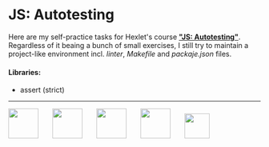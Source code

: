# JS: Autotesting
Here are my self-practice tasks for Hexlet's course **["JS: Autotesting"](https://ru.hexlet.io/courses/js-testing)**. Regardless of it beaing a bunch of small exercises, I still try to maintain a project-like environment incl. *linter*, *Makefile* and *packaje.json* files.


#### Libraries:
* assert (strict)

---
<a href="https://nodejs.org/en"><img src="https://upload.wikimedia.org/wikipedia/commons/d/d9/Node.js_logo.svg" height="60px" width="60px"></a>  <a href="https://developer.mozilla.org/en-US/docs/Web/JavaScript"><img src="https://upload.wikimedia.org/wikipedia/commons/b/ba/Javascript_badge.svg" height="60px" width="60px"></a>  <a href="https://www.npmjs.com/"><img src="https://upload.wikimedia.org/wikipedia/commons/d/db/Npm-logo.svg" height="60px" width="60px"></a>  <a href="https://git-scm.com/"><img src="https://upload.wikimedia.org/wikipedia/commons/e/e0/Git-logo.svg" height="60px" width="60px"></a>  <a href="https://eslint.org/"><img src="https://upload.wikimedia.org/wikipedia/commons/e/e3/ESLint_logo.svg" height="50px" width="50px"></a> 
